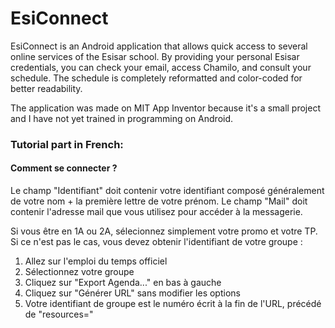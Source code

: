 # EsiConnect
EsiConnect is an Android application that allows quick access to several online services of the Esisar school. By providing your personal Esisar credentials, you can check your email, access Chamilo, and consult your schedule. The schedule is completely reformatted and color-coded for better readability.

The application was made on MIT App Inventor because it's a small project and I have not yet trained in programming on Android.


### Tutorial part in French:
#### Comment se connecter ?
Le champ "Identifiant" doit contenir votre identifiant composé généralement de votre nom + la première lettre de votre prénom.
Le champ "Mail" doit contenir l'adresse mail que vous utilisez pour accéder à la messagerie.

Si vous être en 1A ou 2A, sélecionnez simplement votre promo et votre TP.
Si ce n'est pas le cas, vous devez obtenir l'identifiant de votre groupe :
1) Allez sur l'emploi du temps officiel
2) Sélectionnez votre groupe
3) Cliquez sur "Export Agenda..." en bas à gauche
4) Cliquez sur "Générer URL" sans modifier les options
5) Votre identifiant de groupe est le numéro écrit à la fin de l'URL, précédé de "resources="
